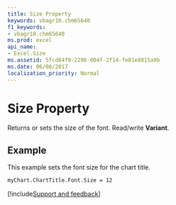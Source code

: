 ```yaml
---
title: Size Property
keywords: vbagr10.chm65640
f1_keywords:
- vbagr10.chm65640
ms.prod: excel
api_name:
- Excel.Size
ms.assetid: 5fcd84f9-2298-004f-2f14-fe81e8815a9b
ms.date: 06/08/2017
localization_priority: Normal
---
```



# Size Property

Returns or sets the size of the font. Read/write  **Variant**.


## Example

This example sets the font size for the chart title.


```vb
myChart.ChartTitle.Font.Size = 12
```

[!include[Support and feedback](~/includes/feedback-boilerplate.md)]
